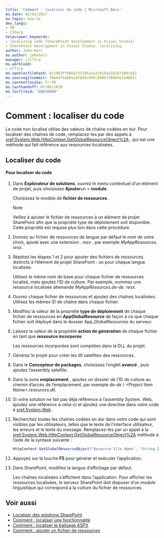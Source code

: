 ```yaml
---
title: 'Comment : localiser du code | Microsoft Docs'
ms.date: 02/02/2017
ms.topic: how-to
dev_langs:
- VB
- CSharp
helpviewer_keywords:
- localizing code [SharePoint development in Visual Studio]
- SharePoint development in Visual Studio, localizing
author: John-Hart
ms.author: johnhart
manager: jillfra
ms.workload:
- office
ms.openlocfilehash: 6c1963ff0b6ef317dfa1a2c8154a1628710dc562
ms.sourcegitcommit: f9e44f5ab6a1dfb56c945c9986730465e1adb6fc
ms.contentlocale: fr-FR
ms.lasthandoff: 07/06/2020
ms.locfileid: "86016690"
---
```

# <a name="how-to-localize-code"></a>Comment : localiser du code
  Le code non localisé utilise des valeurs de chaîne codées en dur. Pour localiser des chaînes de code, remplacez-les par des appels à <xref:System.Web.HttpContext.GetGlobalResourceObject%2A> , qui est une méthode qui fait référence aux ressources localisées.

## <a name="localize-code"></a>Localiser du code

#### <a name="to-localize-code"></a>Pour localiser du code

1. Dans **Explorateur de solutions**, ouvrez le menu contextuel d’un élément de projet, puis choisissez **Ajouter**un  >  **module**.

     Choisissez le modèle de **fichier de ressources** .

    > [!NOTE]
    > Veillez à ajouter le fichier de ressources à un élément de projet SharePoint afin que la propriété type de déploiement soit disponible. Cette propriété est requise plus loin dans cette procédure.

2. Donnez au fichier de ressources de langue par défaut le nom de votre choix, ajouté avec une extension *. resx* , par exemple *MyAppResources. resx*.

3. Répétez les étapes 1 et 2 pour ajouter des fichiers de ressources distincts à l’élément de projet SharePoint : un pour chaque langue localisée.

     Utilisez le même nom de base pour chaque fichier de ressources localisé, mais ajoutez l’ID de culture. Par exemple, nommez une ressource localisée allemande *MyAppResources.de-de. resx*.

4. Ouvrez chaque fichier de ressources et ajoutez des chaînes localisées. Utilisez les mêmes ID de chaîne dans chaque fichier.

5. Modifiez la valeur de la propriété **type de déploiement** de chaque fichier de ressources en **AppGlobalResource** de façon à ce que chaque fichier soit déployé dans le dossier App_GlobalResources du serveur.

6. Laissez la valeur de la propriété **action de génération** de chaque fichier en tant que **ressource incorporée**.

     Les ressources incorporées sont compilées dans la DLL du projet.

7. Générez le projet pour créer les dll satellites des ressources.

8. Dans le **Concepteur de packages**, choisissez l’onglet **avancé** , puis ajoutez l’assembly satellite.

9. Dans la zone **emplacement** , ajoutez un dossier de l’ID de culture au chemin d’accès de l’emplacement, par exemple *de-de \\ \<Project Item Name>.resources.dll*.

10. Si votre solution ne fait pas déjà référence à l’assembly System. Web, ajoutez une référence à celui-ci et ajoutez une directive dans votre code à <xref:System.Web> .

11. Recherchez toutes les chaînes codées en dur dans votre code qui sont visibles par les utilisateurs, telles que le texte de l’interface utilisateur, les erreurs et le texte du message. Remplacez-les par un appel à la <xref:System.Web.HttpContext.GetGlobalResourceObject%2A> méthode à l’aide de la syntaxe suivante :

    ```csharp
    HttpContext.GetGlobalResourceObject("Resource File Name", "String ID")
    ```

12. Appuyez sur la touche **F5** pour générer et exécuter l’application.

13. Dans SharePoint, modifiez la langue d’affichage par défaut.

     Les chaînes localisées s’affichent dans l’application. Pour afficher les ressources localisées, le serveur SharePoint doit disposer d’un module linguistique qui correspond à la culture du fichier de ressources.

## <a name="see-also"></a>Voir aussi
- [Localiser des solutions SharePoint](../sharepoint/localizing-sharepoint-solutions.md)
- [Comment : localiser une fonctionnalité](../sharepoint/how-to-localize-a-feature.md)
- [Comment : localiser le balisage ASPX](../sharepoint/how-to-localize-aspx-markup.md)
- [Comment : ajouter un fichier de ressources](../sharepoint/how-to-add-a-resource-file.md)
